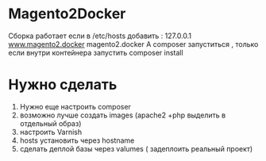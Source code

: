 # Magento2Docker
Сборка работает если в /etc/hosts добавить :
  127.0.0.1       www.magento2.docker magento2.docker
А composer запуститься , только если внутри контейнера запустить composer install  
  
# Нужно сделать  
1) Нужно еще настроить composer
2) возможно лучше создать images (apache2 +php выделить в отдельный образ)
3) настроить  Varnish
4) hosts установить через hostname
5) сделать деплой базы через valumes ( задеплоить реальный проект)
